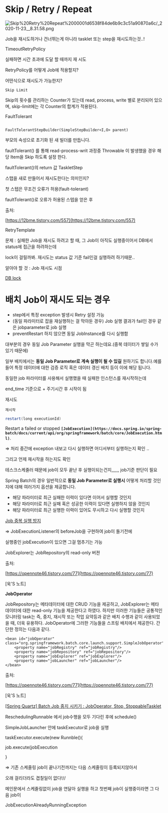 # Skip / Retry / Repeat

![Skip%20Retry%20Repeat%2000001d6538f84de6b9c3c51a90870a6c/_2020-11-23__8.31.58.png](Skip%20Retry%20Repeat%2000001d6538f84de6b9c3c51a90870a6c/_2020-11-23__8.31.58.png)

Job을 재시도하거나 건너뛰는게 아니라 tasklet 또는 step을 재시도하는것..! 

TimeoutRetryPolicy 

실패하면 시간 초과에 도달 할 때까지 재 시도

RetryPolicy를 어떻게 Job에 적용할지? 

어떤식으로 재시도가 가능한지?

`Skip Limit`

Skip의 횟수를 관리하는 Counter가 있는데 read, process, write 별로 분리되어 있으며, skip-limit에는 각 Counter의 합계가 적용된다.


FaultTolerant

```

FaultTolerantStepBuilder(SimpleStepBuilder<I,O> parent)
```

부모의 속성으로 초기화 된 새 빌더를 만듭니다.

faultTolerant() 를 통해 read-process-writ 과정중 Throwable 이 발생했을 경우 해당 Item을 Skip 하도록 설정 한다.

faultTolerant()의 return 값 TaskletStep

스탭을 새로 만들어서 재시도한다는 의미인지? 

첫 스텝은 무조건 오류가 허용(fault-tolerant)

faultTolerant()로 오류가 허용된 스텝을 얻은 후

출처:

[https://12bme.tistory.com/557](https://12bme.tistory.com/557)

RetryTemplate

문제 : 실패한 Job을 재시도 하려고 할 때, 그 Job이 아직도 실행중이어서 DB에서 status에 접근을 하려하는데 

lock이 걸릴까봐. 재시도는 status 값 기준 fail인걸 실행하려 하기때문.. 

알아야 할 것 : Job 재시도 시점 

[DB lock ](https://www.notion.so/DB-lock-a6f57d56749a43e8b10439e8ead4295c)

# 배치 Job이 재시도 되는 경우

- step에서 특정 exception 발생시 Retry 설정 가능
- (동일 파라미터로 잡을 재실행하는 걸 막아둔 경우) Job 실행 결과가 fail인 경우 같은 jobparameter로 job 실행
- preventRestart 하지 않으면 동일 JobInstance를 다시 실행함

대부분의 경우 동일 Job Parameter 실행을 막곤 하는데요.(중복 데이터가 쌓일 수가 있기 때문에)

일부 배치에서는 **동일 Job Parameter로 계속 실행이 될 수 있길** 원하기도 합니다.예를 들어 특정 데이터에 대한 검증 로직 혹은 데이터 갱신 배치 등이 이에 해당 됩니다.

동일한 job 파라미터를 사용해서 실행했을 때 실패한 인스턴스를 재시작하는데

end_time 기준으로 + 주기시간 후 시작이 됨 

재시도

`재시작`

```java
restart(long executionId)
```

Restart a failed or stopped **`[JobExecution](https://docs.spring.io/spring-batch/docs/current/api/org/springframework/batch/core/JobExecution.html)`**.

⇒ 처리 중간에 exception 내보고 다시 실행하면 어디서부터 실행하는지 확인 .. 

그리고 언제 재시작을 하는지도 확인 

테스크스케줄러 때문에 job이 모두 끝난 후 실행이되는건지,,,,,, job기준 판단이 필요  

Spring Batch의 경우 일반적으로 **동일 Job Parameter로 실행시** 어떻게 처리할 것인지에 대해 여러가지 옵션을 제공합니다.

- 해당 파라미터로 최근 실패한 이력이 있다면 이어서 실행할 것인지
- 해당 파라미터로 최근 실패 혹은 성공한 이력이 있다면 실행하지 않을 것인지
- 해당 파라미터로 최근 실행한 이력이 있어도 무시하고 다시 실행할 것인지

[Job 중복 실행 방지](https://www.notion.so/Job-1c27b9961b144eb1a0dc6f6af1c84f0c)

⇒  JobExecutionListener의 beforeJob을 구현하여 job이 돌기전에 

실행중인 jobExecution이 있으면 그걸 멈추기는 가능 

JobExplorer는 JobRepository의 read-only 버젼

출처:

[https://opennote46.tistory.com/77](https://opennote46.tistory.com/77)

[욱'S 노트]

**JobOperator**

JobRepository는 메타데이터에 대한 CRUD 기능을 제공하고, JobExplorer는 메타데이터에 대한 read-only 기능을 제공한다고 하였다. 하지만 이러한 기능들은 공통적인 모니터링 task는 즉, 중지, 재시작 또는 작업 요약등과 같은 배치 수행과 같이 사용되었을 때, 더욱 유용하다. JobOperator에 그러한 기능들을 스프링 배치에서 제공한다. 간단한 정의는 다음과 같다.

```
<bean id="jobOperator" class="org.springframework.batch.core.launch.support.SimpleJobOperator">
    <property name="jobRegistry" ref="jobRegistry"/>
    <property name="jobRepository" ref="jobRepository"/>
    <property name="jobExplorer" ref="jobExplorer"/>
    <property name="jobLauncher" ref="jobLauncher"/>
</bean>
```

출처:

[https://opennote46.tistory.com/77](https://opennote46.tistory.com/77)

[욱'S 노트]

[[Spring Quartz] Batch Job 중지 시키기 : JobOperator, Stop, StoppableTasklet](https://developyo.tistory.com/249)

ReschedulingRunnable 에서 job수행을 모두 기다린 후에 schedule()

SimpleJobLauncher 안에 taskExecutor로 job을 실행 

taskExecutor.execute(new Runnble(){

job.execute(jobExecution

}

⇒ 기존 스케줄링 job이 끝나기전까지는 다음 스케줄링이 등록되지않아서

오래 걸리더라도 겹칠일이 없다!//

메인문에서 스케줄링없이 job을 연달아 실행을 하고  첫번째 job이 실행중이라면 그 다음 job이 

JobExecutionAlreadyRunningException
